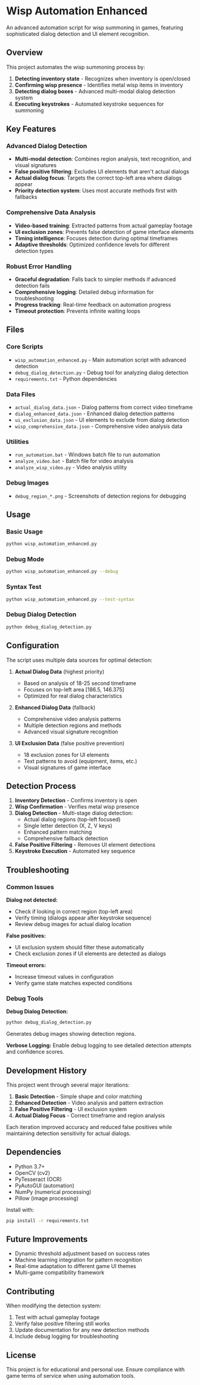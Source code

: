 # Wisp Automation Enhanced

An advanced automation script for wisp summoning in games, featuring sophisticated dialog detection and UI element recognition.

## Overview

This project automates the wisp summoning process by:
1. **Detecting inventory state** - Recognizes when inventory is open/closed
2. **Confirming wisp presence** - Identifies metal wisp items in inventory
3. **Detecting dialog boxes** - Advanced multi-modal dialog detection system
4. **Executing keystrokes** - Automated keystroke sequences for summoning

## Key Features

### Advanced Dialog Detection
- **Multi-modal detection**: Combines region analysis, text recognition, and visual signatures
- **False positive filtering**: Excludes UI elements that aren't actual dialogs
- **Actual dialog focus**: Targets the correct top-left area where dialogs appear
- **Priority detection system**: Uses most accurate methods first with fallbacks

### Comprehensive Data Analysis
- **Video-based training**: Extracted patterns from actual gameplay footage
- **UI exclusion zones**: Prevents false detection of game interface elements
- **Timing intelligence**: Focuses detection during optimal timeframes
- **Adaptive thresholds**: Optimized confidence levels for different detection types

### Robust Error Handling
- **Graceful degradation**: Falls back to simpler methods if advanced detection fails
- **Comprehensive logging**: Detailed debug information for troubleshooting
- **Progress tracking**: Real-time feedback on automation progress
- **Timeout protection**: Prevents infinite waiting loops

## Files

### Core Scripts
- `wisp_automation_enhanced.py` - Main automation script with advanced detection
- `debug_dialog_detection.py` - Debug tool for analyzing dialog detection
- `requirements.txt` - Python dependencies

### Data Files
- `actual_dialog_data.json` - Dialog patterns from correct video timeframe
- `dialog_enhanced_data.json` - Enhanced dialog detection patterns
- `ui_exclusion_data.json` - UI elements to exclude from dialog detection
- `wisp_comprehensive_data.json` - Comprehensive video analysis data

### Utilities
- `run_automation.bat` - Windows batch file to run automation
- `analyze_video.bat` - Batch file for video analysis
- `analyze_wisp_video.py` - Video analysis utility

### Debug Images
- `debug_region_*.png` - Screenshots of detection regions for debugging

## Usage

### Basic Usage
```bash
python wisp_automation_enhanced.py
```

### Debug Mode
```bash
python wisp_automation_enhanced.py --debug
```

### Syntax Test
```bash
python wisp_automation_enhanced.py --test-syntax
```

### Debug Dialog Detection
```bash
python debug_dialog_detection.py
```

## Configuration

The script uses multiple data sources for optimal detection:

1. **Actual Dialog Data** (highest priority)
   - Based on analysis of 18-25 second timeframe
   - Focuses on top-left area [186.5, 146.375]
   - Optimized for real dialog characteristics

2. **Enhanced Dialog Data** (fallback)
   - Comprehensive video analysis patterns
   - Multiple detection regions and methods
   - Advanced visual signature recognition

3. **UI Exclusion Data** (false positive prevention)
   - 18 exclusion zones for UI elements
   - Text patterns to avoid (equipment, items, etc.)
   - Visual signatures of game interface

## Detection Process

1. **Inventory Detection** - Confirms inventory is open
2. **Wisp Confirmation** - Verifies metal wisp presence
3. **Dialog Detection** - Multi-stage dialog detection:
   - Actual dialog regions (top-left focused)
   - Single letter detection (X, Z, V keys)
   - Enhanced pattern matching
   - Comprehensive fallback detection
4. **False Positive Filtering** - Removes UI element detections
5. **Keystroke Execution** - Automated key sequence

## Troubleshooting

### Common Issues

**Dialog not detected:**
- Check if looking in correct region (top-left area)
- Verify timing (dialogs appear after keystroke sequence)
- Review debug images for actual dialog location

**False positives:**
- UI exclusion system should filter these automatically
- Check exclusion zones if UI elements are detected as dialogs

**Timeout errors:**
- Increase timeout values in configuration
- Verify game state matches expected conditions

### Debug Tools

**Debug Dialog Detection:**
```bash
python debug_dialog_detection.py
```
Generates debug images showing detection regions.

**Verbose Logging:**
Enable debug logging to see detailed detection attempts and confidence scores.

## Development History

This project went through several major iterations:

1. **Basic Detection** - Simple shape and color matching
2. **Enhanced Detection** - Video analysis and pattern extraction
3. **False Positive Filtering** - UI exclusion system
4. **Actual Dialog Focus** - Correct timeframe and region analysis

Each iteration improved accuracy and reduced false positives while maintaining detection sensitivity for actual dialogs.

## Dependencies

- Python 3.7+
- OpenCV (cv2)
- PyTesseract (OCR)
- PyAutoGUI (automation)
- NumPy (numerical processing)
- Pillow (image processing)

Install with:
```bash
pip install -r requirements.txt
```

## Future Improvements

- Dynamic threshold adjustment based on success rates
- Machine learning integration for pattern recognition
- Real-time adaptation to different game UI themes
- Multi-game compatibility framework

## Contributing

When modifying the detection system:
1. Test with actual gameplay footage
2. Verify false positive filtering still works
3. Update documentation for any new detection methods
4. Include debug logging for troubleshooting

## License

This project is for educational and personal use. Ensure compliance with game terms of service when using automation tools.